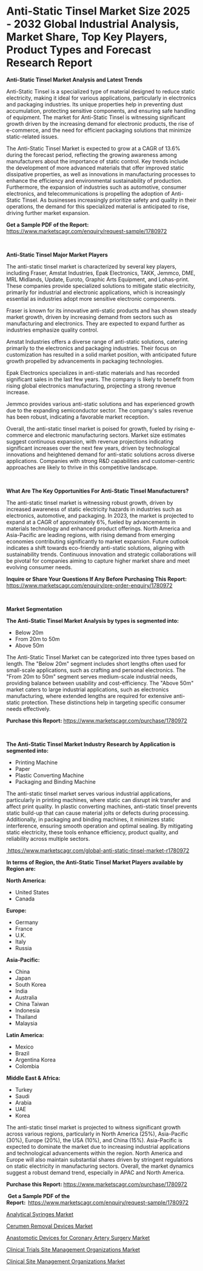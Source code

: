 <p><h1>Anti-Static Tinsel Market Size 2025 - 2032 Global Industrial Analysis, Market Share, Top Key Players, Product Types and Forecast Research Report</h1></p><p><strong>Anti-Static Tinsel Market Analysis and Latest Trends</strong></p>
<p><p>Anti-Static Tinsel is a specialized type of material designed to reduce static electricity, making it ideal for various applications, particularly in electronics and packaging industries. Its unique properties help in preventing dust accumulation, protecting sensitive components, and ensuring safe handling of equipment. The market for Anti-Static Tinsel is witnessing significant growth driven by the increasing demand for electronic products, the rise of e-commerce, and the need for efficient packaging solutions that minimize static-related issues.</p><p>The Anti-Static Tinsel Market is expected to grow at a CAGR of 13.6% during the forecast period, reflecting the growing awareness among manufacturers about the importance of static control. Key trends include the development of more advanced materials that offer improved static dissipative properties, as well as innovations in manufacturing processes to enhance the efficiency and environmental sustainability of production. Furthermore, the expansion of industries such as automotive, consumer electronics, and telecommunications is propelling the adoption of Anti-Static Tinsel. As businesses increasingly prioritize safety and quality in their operations, the demand for this specialized material is anticipated to rise, driving further market expansion.</p></p>
<p><strong>Get a Sample PDF of the Report:&nbsp;</strong> <a href="https://www.marketscagr.com/enquiry/request-sample/1780972?utm_campaign=1868&utm_medium=2&utm_source=Github&utm_content=ia&utm_term=25032025&utm_id=anti-static-tinsel">https://www.marketscagr.com/enquiry/request-sample/1780972</a></p>
<p>&nbsp;</p>
<p><strong>Anti-Static Tinsel Major Market Players</strong></p>
<p><p>The anti-static tinsel market is characterized by several key players, including Fraser, Amstat Industries, Epak Electronics, TAKK, Jemmco, DME, MRL Midlands, Update, Euroto, Graphic Arts Equipment, and Lohas-print. These companies provide specialized solutions to mitigate static electricity, primarily for industrial and electronic applications, which is increasingly essential as industries adopt more sensitive electronic components.</p><p>Fraser is known for its innovative anti-static products and has shown steady market growth, driven by increasing demand from sectors such as manufacturing and electronics. They are expected to expand further as industries emphasize quality control.</p><p>Amstat Industries offers a diverse range of anti-static solutions, catering primarily to the electronics and packaging industries. Their focus on customization has resulted in a solid market position, with anticipated future growth propelled by advancements in packaging technologies.</p><p>Epak Electronics specializes in anti-static materials and has recorded significant sales in the last few years. The company is likely to benefit from rising global electronics manufacturing, projecting a strong revenue increase.</p><p>Jemmco provides various anti-static solutions and has experienced growth due to the expanding semiconductor sector. The company's sales revenue has been robust, indicating a favorable market reception.</p><p>Overall, the anti-static tinsel market is poised for growth, fueled by rising e-commerce and electronic manufacturing sectors. Market size estimates suggest continuous expansion, with revenue projections indicating significant increases over the next few years, driven by technological innovations and heightened demand for anti-static solutions across diverse applications. Companies with strong R&D capabilities and customer-centric approaches are likely to thrive in this competitive landscape.</p></p>
<p>&nbsp;</p>
<p><strong>What Are The Key Opportunities For Anti-Static Tinsel Manufacturers?</strong></p>
<p><p>The anti-static tinsel market is witnessing robust growth, driven by increased awareness of static electricity hazards in industries such as electronics, automotive, and packaging. In 2023, the market is projected to expand at a CAGR of approximately 6%, fueled by advancements in materials technology and enhanced product offerings. North America and Asia-Pacific are leading regions, with rising demand from emerging economies contributing significantly to market expansion. Future outlook indicates a shift towards eco-friendly anti-static solutions, aligning with sustainability trends. Continuous innovation and strategic collaborations will be pivotal for companies aiming to capture higher market share and meet evolving consumer needs.</p></p>
<p><strong>Inquire or Share Your Questions If Any Before Purchasing This Report:</strong> <a href="https://www.marketscagr.com/enquiry/pre-order-enquiry/1780972?utm_campaign=1868&utm_medium=2&utm_source=Github&utm_content=ia&utm_term=25032025&utm_id=anti-static-tinsel">https://www.marketscagr.com/enquiry/pre-order-enquiry/1780972</a></p>
<p>&nbsp;</p>
<p><strong>Market Segmentation</strong></p>
<p><strong>The Anti-Static Tinsel Market Analysis by types is segmented into:</strong></p>
<p><ul><li>Below 20m</li><li>From 20m to 50m</li><li>Above 50m</li></ul></p>
<p><p>The Anti-Static Tinsel Market can be categorized into three types based on length. The "Below 20m" segment includes short lengths often used for small-scale applications, such as crafting and personal electronics. The "From 20m to 50m" segment serves medium-scale industrial needs, providing balance between usability and cost-efficiency. The "Above 50m" market caters to large industrial applications, such as electronics manufacturing, where extended lengths are required for extensive anti-static protection. These distinctions help in targeting specific consumer needs effectively.</p></p>
<p><strong>Purchase this Report:&nbsp;</strong><a href="https://www.marketscagr.com/purchase/1780972?utm_campaign=1868&utm_medium=2&utm_source=Github&utm_content=ia&utm_term=25032025&utm_id=anti-static-tinsel">https://www.marketscagr.com/purchase/1780972</a></p>
<p>&nbsp;</p>
<p><strong>The Anti-Static Tinsel Market Industry Research by Application is segmented into:</strong></p>
<p><ul><li>Printing Machine</li><li>Paper</li><li>Plastic Converting Machine</li><li>Packaging and Binding Machine</li></ul></p>
<p><p>The anti-static tinsel market serves various industrial applications, particularly in printing machines, where static can disrupt ink transfer and affect print quality. In plastic converting machines, anti-static tinsel prevents static build-up that can cause material jolts or defects during processing. Additionally, in packaging and binding machines, it minimizes static interference, ensuring smooth operation and optimal sealing. By mitigating static electricity, these tools enhance efficiency, product quality, and reliability across multiple sectors.</p></p>
<p><a href="https://www.marketscagr.com/global-anti-static-tinsel-market-r1780972?utm_campaign=1868&utm_medium=2&utm_source=Github&utm_content=ia&utm_term=25032025&utm_id=anti-static-tinsel">&nbsp;https://www.marketscagr.com/global-anti-static-tinsel-market-r1780972</a></p>
<p><strong>In terms of Region, the Anti-Static Tinsel Market Players available by Region are:</strong></p>
<p>
    <p> <strong> North America: </strong>
        <ul>
            <li>United States</li>
            <li>Canada</li>
        </ul>
        </p> 
    <p> <strong> Europe: </strong>
        <ul>
            <li>Germany</li>
            <li>France</li>
            <li>U.K.</li>
            <li>Italy</li>
            <li>Russia</li>
        </ul>
        </p> 
    <p> <strong> Asia-Pacific: </strong>
        <ul>
            <li>China</li>
            <li>Japan</li>
            <li>South Korea</li>
            <li>India</li>
            <li>Australia</li>
            <li>China Taiwan</li>
            <li>Indonesia</li>
            <li>Thailand</li>
            <li>Malaysia</li>
        </ul>
        </p> 
    <p> <strong> Latin America: </strong>
        <ul>
            <li>Mexico</li>
            <li>Brazil</li>
            <li>Argentina Korea</li>
            <li>Colombia</li>
        </ul>
        </p> 
    <p> <strong> Middle East & Africa: </strong>
        <ul>
            <li>Turkey</li>
            <li>Saudi</li>
            <li>Arabia</li>
            <li>UAE</li>
            <li>Korea</li>
        </ul>
    </p>
    </p>
<p><p>The anti-static tinsel market is projected to witness significant growth across various regions, particularly in North America (25%), Asia-Pacific (30%), Europe (20%), the USA (10%), and China (15%). Asia-Pacific is expected to dominate the market due to increasing industrial applications and technological advancements within the region. North America and Europe will also maintain substantial shares driven by stringent regulations on static electricity in manufacturing sectors. Overall, the market dynamics suggest a robust demand trend, especially in APAC and North America.</p></p>
<p><strong>Purchase this Report: </strong><a href="https://www.marketscagr.com/purchase/1780972?utm_campaign=1868&utm_medium=2&utm_source=Github&utm_content=ia&utm_term=25032025&utm_id=anti-static-tinsel">https://www.marketscagr.com/purchase/1780972</a></p>
<p>&nbsp;<strong>Get a Sample PDF of the Report:&nbsp;&nbsp;</strong><a href="https://www.marketscagr.com/enquiry/request-sample/1780972?utm_campaign=1868&utm_medium=2&utm_source=Github&utm_content=ia&utm_term=25032025&utm_id=anti-static-tinsel">https://www.marketscagr.com/enquiry/request-sample/1780972</a></p>
<p><strong></strong></p>
<p><p><a href="https://github.com/RickHolmes3/Market-Research-Report-List-7/blob/main/analytical-syringes-market.md?utm_campaign=1868&utm_medium=2&utm_source=Github&utm_content=ia&utm_term=25032025&utm_id=anti-static-tinsel">Analytical Syringes Market</a></p><p><a href="https://github.com/aarenlazosw3/Market-Research-Report-List-1/blob/main/cerumen-removal-devices-market.md?utm_campaign=1868&utm_medium=2&utm_source=Github&utm_content=ia&utm_term=25032025&utm_id=anti-static-tinsel">Cerumen Removal Devices Market</a></p><p><a href="https://github.com/naanaafranxu/Market-Research-Report-List-1/blob/main/anastomotic-devices-for-coronary-artery-surgery-market.md?utm_campaign=1868&utm_medium=2&utm_source=Github&utm_content=ia&utm_term=25032025&utm_id=anti-static-tinsel">Anastomotic Devices for Coronary Artery Surgery Market</a></p><p><a href="https://github.com/goliareanoyh/Market-Research-Report-List-1/blob/main/clinical-trials-site-management-organizations-market.md?utm_campaign=1868&utm_medium=2&utm_source=Github&utm_content=ia&utm_term=25032025&utm_id=anti-static-tinsel">Clinical Trials Site Management Organizations Market</a></p><p><a href="https://github.com/knazsdadeyvw/Market-Research-Report-List-1/blob/main/clinical-site-management-organizations-market.md?utm_campaign=1868&utm_medium=2&utm_source=Github&utm_content=ia&utm_term=25032025&utm_id=anti-static-tinsel">Clinical Site Management Organizations Market</a></p></p>